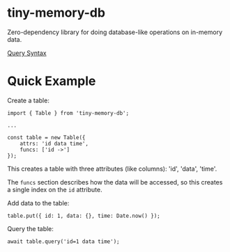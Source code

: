 
# tiny-memory-db #

Zero-dependency library for doing database-like operations on in-memory data.

[Query Syntax](./query_syntax.md)

# Quick Example #

Create a table:

    import { Table } from 'tiny-memory-db';

    ...

    const table = new Table({
        attrs: 'id data time',
        funcs: ['id ->']
    });

This creates a table with three attributes (like columns): 'id', 'data', 'time'.

The `funcs` section describes how the data will be accessed, so this creates a single
index on the `id` attribute.

Add data to the table:

    table.put({ id: 1, data: {}, time: Date.now() });

Query the table:

    await table.query('id=1 data time');

